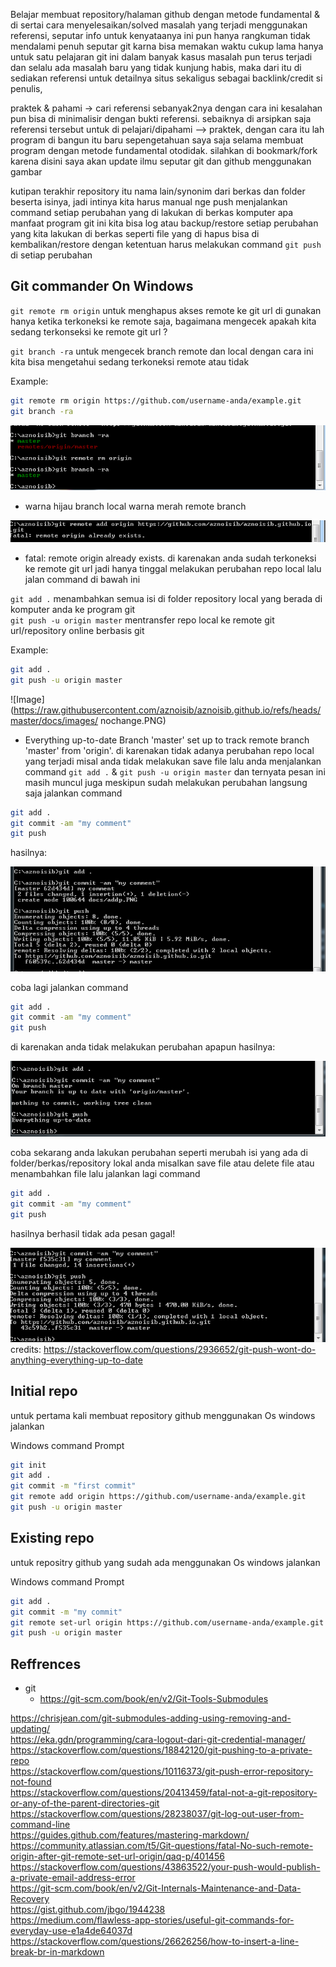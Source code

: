 Belajar membuat repository/halaman github dengan metode fundamental  & di sertai cara menyelesaikan/solved masalah yang terjadi menggunakan referensi, seputar info untuk kenyataanya ini pun hanya rangkuman tidak mendalami penuh seputar git karna bisa memakan waktu cukup lama hanya untuk satu pelajaran git ini dalam banyak kasus masalah pun terus terjadi dan selalu ada masalah baru yang tidak kunjung habis, maka dari itu di sediakan referensi untuk detailnya situs sekaligus sebagai backlink/credit si penulis,

 praktek & pahami -> cari referensi sebanyak2nya dengan cara ini kesalahan pun bisa di minimalisir dengan bukti referensi. sebaiknya di arsipkan saja referensi tersebut untuk di pelajari/dipahami --> praktek, dengan cara itu lah program di bangun itu baru sepengetahuan saya saja selama membuat program dengan metode fundamental otodidak. silahkan di bookmark/fork karena disini saya akan update ilmu seputar git dan github menggunakan gambar

 kutipan terakhir repository itu nama lain/synonim dari berkas dan folder beserta isinya, jadi intinya kita harus manual nge push menjalankan command setiap perubahan yang di lakukan di berkas komputer 
apa manfaat program git ini kita bisa log atau backup/restore setiap perubahan yang kita lakukan di berkas seperti file yang di hapus bisa di kembalikan/restore dengan ketentuan harus melakukan command `git push` di setiap perubahan 

## Git commander On Windows

`git remote rm origin` untuk menghapus akses remote ke git url di gunakan hanya ketika terkoneksi ke remote saja, bagaimana mengecek apakah kita sedang terkonseksi ke remote git url ?

`git branch -ra` untuk mengecek branch remote dan local dengan cara ini kita bisa mengetahui sedang terkoneksi remote atau tidak

Example:
```bash
git remote rm origin https://github.com/username-anda/example.git
git branch -ra
```

![Image](https://raw.githubusercontent.com/aznoisib/aznoisib.github.io/refs/heads/master/docs/images/removeremote.PNG)

* warna hijau branch local warna merah remote branch

![Image](https://raw.githubusercontent.com/aznoisib/aznoisib.github.io/refs/heads/master/docs/images/existingremote.PNG)

* fatal: remote origin already exists. di karenakan anda sudah terkoneksi ke remote git url jadi hanya tinggal melakukan perubahan repo local lalu jalan command di bawah ini

`git add .` menambahkan semua isi di folder repository local yang berada di komputer anda ke program git   
`git push -u origin master` mentransfer repo local ke remote git url/repository online berbasis git

Example:
```bash
git add .
git push -u origin master
```




![Image](https://raw.githubusercontent.com/aznoisib/aznoisib.github.io/refs/heads/master/docs/images/
nochange.PNG)

* Everything up-to-date
Branch 'master' set up to track remote branch 'master' from 'origin'.
di karenakan tidak adanya perubahan repo local yang terjadi misal anda tidak melakukan save file lalu anda menjalankan command `git add .` & `git push -u origin master`  dan ternyata pesan ini masih muncul juga meskipun sudah melakukan perubahan langsung saja jalankan command

```bash
git add .
git commit -am "my comment"
git push
```

hasilnya:

![Image](https://raw.githubusercontent.com/aznoisib/aznoisib.github.io/master/docs/images/adds.PNG)

coba lagi jalankan command 

```bash
git add .
git commit -am "my comment"
git push
```

di karenakan anda tidak melakukan perubahan apapun hasilnya:

![Image](https://raw.githubusercontent.com/aznoisib/aznoisib.github.io/master/docs/images/addr.PNG)

coba sekarang anda lakukan perubahan seperti merubah isi yang ada di folder/berkas/repository lokal anda
misalkan save file atau delete file atau menambahkan file lalu jalankan lagi command


```bash
git add .
git commit -am "my comment"
git push
```

hasilnya berhasil tidak ada pesan gagal!

![Image](https://raw.githubusercontent.com/aznoisib/aznoisib.github.io/master/docs/images/addsc.PNG)  
credits: https://stackoverflow.com/questions/2936652/git-push-wont-do-anything-everything-up-to-date


## Initial repo

untuk pertama kali membuat repository github menggunakan Os windows jalankan

Windows command Prompt

```bash
git init 
git add .
git commit -m "first commit" 
git remote add origin https://github.com/username-anda/example.git
git push -u origin master
```

## Existing repo

untuk repositry github yang sudah ada menggunakan Os windows jalankan

Windows command Prompt

```bash
git add .
git commit -m "my commit"
git remote set-url origin https://github.com/username-anda/example.git
git push -u origin master
```

## Reffrences
- git
  - https://git-scm.com/book/en/v2/Git-Tools-Submodules
 

https://chrisjean.com/git-submodules-adding-using-removing-and-updating/  
https://eka.gdn/programming/cara-logout-dari-git-credential-manager/  
https://stackoverflow.com/questions/18842120/git-pushing-to-a-private-repo  
https://stackoverflow.com/questions/10116373/git-push-error-repository-not-found  
https://stackoverflow.com/questions/20413459/fatal-not-a-git-repository-or-any-of-the-parent-directories-git  
https://stackoverflow.com/questions/28238037/git-log-out-user-from-command-line  
https://guides.github.com/features/mastering-markdown/  
https://community.atlassian.com/t5/Git-questions/fatal-No-such-remote-origin-after-git-remote-set-url-origin/qaq-p/401456  
https://stackoverflow.com/questions/43863522/your-push-would-publish-a-private-email-address-error  
https://git-scm.com/book/en/v2/Git-Internals-Maintenance-and-Data-Recovery  
https://gist.github.com/jbgo/1944238  
https://medium.com/flawless-app-stories/useful-git-commands-for-everyday-use-e1a4de64037d  
https://stackoverflow.com/questions/26626256/how-to-insert-a-line-break-br-in-markdown
